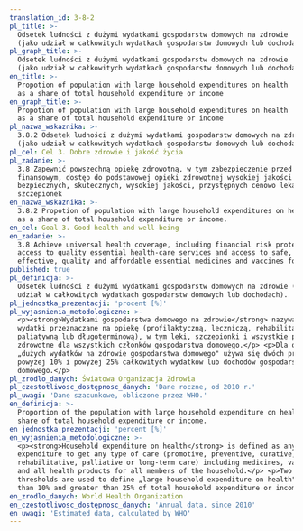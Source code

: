 ```yaml
---
translation_id: 3-8-2
pl_title: >-
  Odsetek ludności z dużymi wydatkami gospodarstw domowych na zdrowie
  (jako udział w całkowitych wydatkach gospodarstw domowych lub dochodach)
pl_graph_title: >-
  Odsetek ludności z dużymi wydatkami gospodarstw domowych na zdrowie
  (jako udział w całkowitych wydatkach gospodarstw domowych lub dochodach)
en_title: >-
  Propotion of population with large household expenditures on health
  as a share of total household expenditure or income
en_graph_title: >-
  Propotion of population with large household expenditures on health
  as a share of total household expenditure or income
pl_nazwa_wskaznika: >-
  3.8.2 Odsetek ludności z dużymi wydatkami gospodarstw domowych na zdrowie
  (jako udział w całkowitych wydatkach gospodarstw domowych lub dochodach).
pl_cel: Cel 3. Dobre zdrowie i jakość życia
pl_zadanie: >-
  3.8 Zapewnić powszechną opiekę zdrowotną, w tym zabezpieczenie przed ryzykiem
  finansowym, dostęp do podstawowej opieki zdrowotnej wysokiej jakości oraz
  bezpiecznych, skutecznych, wysokiej jakości, przystępnych cenowo lekarstw i
  szczepionek
en_nazwa_wskaznika: >-
  3.8.2 Propotion of population with large household expenditures on health
  as a share of total household expenditure or income.
en_cel: Goal 3. Good health and well-being
en_zadanie: >-
  3.8 Achieve universal health coverage, including financial risk protection,
  access to quality essential health-care services and access to safe,
  effective, quality and affordable essential medicines and vaccines for all
published: true
pl_definicja: >-
  Odsetek ludności z dużymi wydatkami gospodarstw domowych na zdrowie (jako
  udział w całkowitych wydatkach gospodarstw domowych lub dochodach).
pl_jednostka_prezentacji: 'procent [%]'
pl_wyjasnienia_metodologiczne: >-
  <p><strong>Wydatkami gospodarstwa domowego na zdrowie</strong> nazywamy
  wydatki przeznaczane na opiekę (profilaktyczną, leczniczą, rehabilitacyjną,
  paliatywną lub długoterminową), w tym leki, szczepionki i wszystkie produkty
  zdrowotne dla wszystkich członków gospodarstwa domowego.</p> <p>Dla określenia
  „dużych wydatków na zdrowie gospodarstwa domowego" używa się dwóch progów:
  powyżej 10% i powyżej 25% całkowitych wydatków lub dochodów gospodarstwa
  domowego.</p>
pl_zrodlo_danych: Światowa Organizacja Zdrowia
pl_czestotliwosc_dostępnosc_danych: 'Dane roczne, od 2010 r.'
pl_uwagi: 'Dane szacunkowe, obliczone przez WHO.'
en_definicja: >-
  Proportion of the population with large household expenditure on health as a
  share of total household expenditure or income.
en_jednostka_prezentacji: 'percent [%]'
en_wyjasnienia_metodologiczne: >-
  <p><strong>Household expenditure on health</strong> is defined as any
  expenditure to get any type of care (promotive, preventive, curative,
  rehabilitative, palliative or long-term care) including medicines, vaccines
  and all health products for all members of the household.</p> <p>Two
  thresholds are used to define „large household expenditure on health": greater
  than 10% and greater than 25% of total household expenditure or income.</p>
en_zrodlo_danych: World Health Organization
en_czestotliwosc_dostępnosc_danych: 'Annual data, since 2010'
en_uwagi: 'Estimated data, calculated by WHO'
---
```

